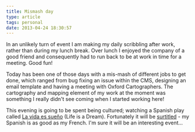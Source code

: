 ```yaml
---
title: Mismash day
type: article
tags: personal
date: 2013-04-24 18:30:57
---
```

<p> In an unlikely turn of event I am making my daily scribbling after work, rather than during my lunch break. Over lunch I enjoyed the company of a good friend and consequently had to run back to be at work in time for a meeting. Good fun!</p><p> Today has been one of those days with a mis-mash of different jobs to get done, which ranged from bug fixing an issue within the CMS, designing an email template and having a meeting with Oxford Cartographers. The cartography and mapping element of my work at the moment was something I really didn&#39;t see coming when I started working here!</p><p> This evening is going to be spent being cultured; watching a Spanish play called <a href="https://vimeo.com/63316113" target="_blank">La vida es sue&ntilde;o</a> (Life is a Dream). Fortunately it will be <a href="http://en.wikipedia.org/wiki/Surtitles" target="_blank">surtitled</a> - my Spanish is as good as my French. I&#39;m sure it will be an interesting event...</p>

